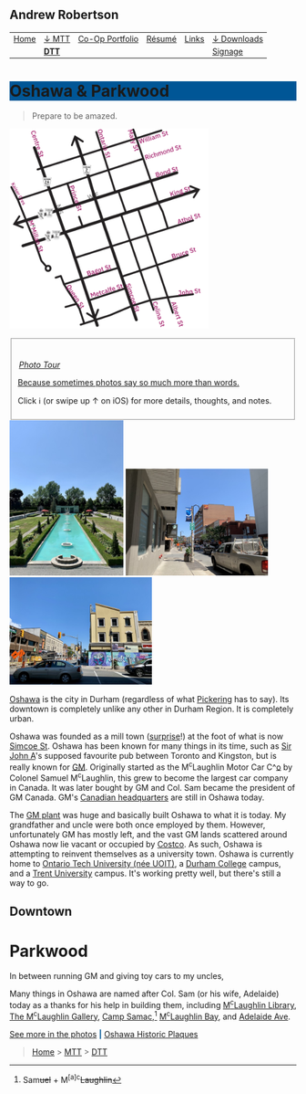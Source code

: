 <h2 id="toc_0" class="streetcar">Andrew Robertson</h2>
<table><tbody>
<tr>
    <td><a href="../../index.html">Home</a> <b></b></td>
    <td><a href="../../MTT.html">↓ MTT<b></b></td></a>
    <td><a href="../../portfolio/index.html">Co-Op Portfolio</a> <b></b></td>
    <td><a href="../../resume.html">Résumé</a> <b></b></td>
    <td><a href="../../portfolio/text.html">Links</a> <b></b></td>
    <td><a href="../../download.html">↓ Downloads</a> <b></b></td>
</tr>
<tr>
    <td></td>
    <td><a href="../DTT.html"><b>DTT</a></b></td>
    <td></td>
    <td></td>
    <td></td>
    <td><a href="../../Signs.html">Signage</a></td>
</tr>
</tbody></table>
<p></p> 
<h1 id="toc_0" style="background-color: #005696;">Oshawa & Parkwood</h1>

<blockquote>
<p>Prepare to be amazed.</p>
</blockquote>

<p><a href="https://goo.gl/maps/XV5k5rVAH5WnzYkX8" target="blank"><img src="images/Oshawa.svg" alt="Oshawa Map" class="imgsvg f" width=350></a></p>

<fieldset>

 ​ <legend class="Record"><a href="" target="blank"><em>Photo Tour</em></legend>

 
Because sometimes photos say so much more than words.</a>
 <p>Click ℹ️ (or swipe up ↑ on iOS) for more details, thoughts, and notes.</p>


 </fieldset>


<!-- Begin Collage -->
<img src="images/oshawa-parkwood.jpeg" width=200 class="leftim">
<img src="images/oshawa-welcome.jpeg" width=250 class="rightim">
<img src="images/oshawa-downtown.jpeg" width=250 class="rightim">



[Oshawa](https://www.oshawa.ca/business-and-investment/discover-downtown.asp?_mid_=690) is the city in Durham (regardless of what [Pickering](pickering.html) has to say). Its downtown is completely unlike any other in Durham Region. It is completely urban. 

Oshawa was founded as a mill town ([surprise](../DTT.html#Durham)!) at the foot of what is now [Simcoe St](https://goo.gl/maps/rBWh5Xj6oUgKj8Ex8). Oshawa has been known for many things in its time, such as [Sir John A](https://en.wikipedia.org/wiki/John_A._Macdonald)'s supposed favourite pub between Toronto and Kingston, but is really known for [GM](https://www.gm.ca). Originally started as the M<sup>c</sup>Laughlin Motor Car C^<u>o</u> by Colonel Samuel M<sup>c</sup>Laughlin, this grew to become the largest car company in Canada. It was later bought by GM and Col. Sam became the president of GM Canada. GM's [Canadian headquarters](https://goo.gl/maps/GUbwj2BYMeMvmuhC9) are still in Oshawa today. 

The [GM plant](https://goo.gl/maps/m3BEsUj46dNzhAjr6) was huge and basically built Oshawa to what it is today. My grandfather and uncle were both once employed by them. However, unfortunately GM has mostly left, and the vast GM lands scattered around Oshawa now lie vacant or occupied by [Costco](https://goo.gl/maps/SGUJTKu6a3QTkoNB9). As such, Oshawa is attempting to reinvent themselves as a university town. Oshawa is currently home to [Ontario Tech University (née UOIT)](https://ontariotechu.ca), a [Durham College](https://durhamcollege.ca) campus, and a [Trent University](https://www.trentu.ca/durham-gta) campus. It's working pretty well, but there's still a way to go. 

## Downtown

# Parkwood
In between running GM and giving toy cars to my uncles, 

Many things in Oshawa are named after Col. Sam (or his wife, Adelaide) today as a thanks for his help in building them, including [M<sup>c</sup>Laughlin Library](https://goo.gl/maps/t7GozVngsHs1CfvY8), [The M<sup>c</sup>Laughlin Gallery](http://rmg.on.ca), [Camp Samac](https://goo.gl/maps/Sek5j1rJmY38cARK8),[^1] [M<sup>c</sup>Laughlin Bay](https://www.gm.ca/en/environment/mclaughlin-bay.html), and [Adelaide Ave](https://goo.gl/maps/AbeeAxVxjoDkz7oi7). 

[^1]: Sam~~uel~~ + M<sup>[a]c</sup>~~Laughlin~~


[See more in the photos](https://photos.app.goo.gl/Joo89HrJKnLBFn3s6) <b style="color: #005696;">|</b> [Oshawa Historic Plaques](images/Oshawa%20Historical%20Plaques.pdf)

> [Home](http://robeandr.github.io) > [MTT](../../MTT.html) > [DTT](../DTT.html)

